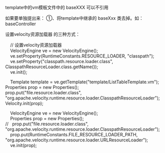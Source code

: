 template中的vm模板文件中的 baseXXX 可以不引用

如果要单独提出来：
    ①、将template中继承的 baseXxx 类去掉。如：baseController 
   
设置velocity资源加载器 的三种方式：<br/>

     // 设置velocity资源加载器<br/>
     VelocityEngine ve = new VelocityEngine();<br/>
     ve.setProperty(RuntimeConstants.RESOURCE_LOADER, "classpath");<br/>
     ve.setProperty("classpath.resource.loader.class", ClasspathResourceLoader.class.getName());<br/>
     ve.init();<br/>
 
     Template template = ve.getTemplate("template/ListTableTemplate.vm");<br/>
       Properties prop = new Properties();<br/>
       prop.put("file.resource.loader.class", "org.apache.velocity.runtime.resource.loader.ClasspathResourceLoader");<br/>
       Velocity.init(prop);<br/>
       
     VelocityEngine ve = new VelocityEngine();<br/>
     Properties prop = new Properties();<br/>
//     prop.put("file.resource.loader.class", "org.apache.velocity.runtime.resource.loader.ClasspathResourceLoader");<br/>
     prop.put(RuntimeConstants.FILE_RESOURCE_LOADER_PATH, "org.apache.velocity.runtime.resource.loader.URLResourceLoader");<br/>
     ve.init(prop);<br/>
